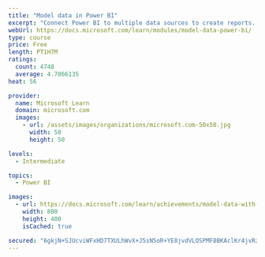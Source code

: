 ```yaml
---
title: "Model data in Power BI"
excerpt: "Connect Power BI to multiple data sources to create reports. Define the relationship between your data sources."
webUrl: https://docs.microsoft.com/learn/modules/model-data-power-bi/
type: course
price: Free
length: PT1H7M
ratings:
  count: 4748
  average: 4.7066135
heat: 56

provider:
  name: Microsoft Learn
  domain: microsoft.com
  images:
    - url: /assets/images/organizations/microsoft.com-50x50.jpg
      width: 50
      height: 50

levels:
  - Intermediate

topics:
  - Power BI

images:
  - url: https://docs.microsoft.com/learn/achievements/model-data-with-power-bi-desktop-social.png
    width: 800
    height: 400
    isCached: true

secured: "6gkjN+SJUcviWFxHD7TXULhWvX+J5sN5oR+YE8jvdVLOSPMF8BKAclKr4jvRzb6WxtMfoRCzV4+bJ5wnZ9Xc5YXc9nFI4Zpo0GOK7CjkQfb4btDc2OhbRKG0bdRQkdtrRrpY6a6VlvT9Ge/J843MotVqRdLlG+VVA4kgLkWUHkh5EHZ7tAfyiHFjkgCAlZZUqU3J7TkaZpD/EmOfhxUi04OEAoVP6yqZePKIIfBdv+6AOiAVUH+kHRDBNzrl7fj/TRfnvno8QBj01TnexF9uGiTt/89dbqywQ2onFKs8NXSLiODrugA6xqxLxG3kDWAOfe1UJ703SfHcmH28uPaJWZWMEZuokThbgN0fEoY56EEVm+Ak4L0p2aysfKnysLtW4/upBlizYobY9XKxddbiR62WR+yQebaIvSKYKu/BR70=;unf6oiPuamBOSLjII88rBQ=="
---
```


